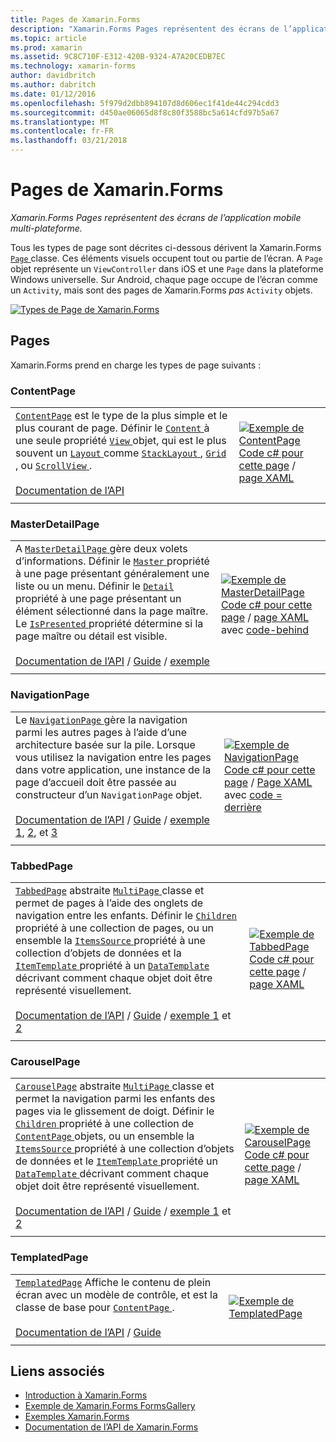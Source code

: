 ```yaml
---
title: Pages de Xamarin.Forms
description: "Xamarin.Forms Pages représentent des écrans de l’application mobile multi-plateforme."
ms.topic: article
ms.prod: xamarin
ms.assetid: 9C8C710F-E312-420B-9324-A7A20CEDB7EC
ms.technology: xamarin-forms
author: davidbritch
ms.author: dabritch
ms.date: 01/12/2016
ms.openlocfilehash: 5f979d2dbb894107d8d606ec1f41de44c294cdd3
ms.sourcegitcommit: d450ae06065d8f8c80f3588bc5a614cfd97b5a67
ms.translationtype: MT
ms.contentlocale: fr-FR
ms.lasthandoff: 03/21/2018
---
```

# <a name="xamarinforms-pages"></a>Pages de Xamarin.Forms

_Xamarin.Forms Pages représentent des écrans de l’application mobile multi-plateforme._

Tous les types de page sont décrites ci-dessous dérivent la Xamarin.Forms [ `Page` ](https://developer.xamarin.com/api/type/Xamarin.Forms.Page/) classe. Ces éléments visuels occupent tout ou partie de l’écran. A `Page` objet représente un `ViewController` dans iOS et une `Page` dans la plateforme Windows universelle. Sur Android, chaque page occupe de l’écran comme un `Activity`, mais sont des pages de Xamarin.Forms *pas* `Activity` objets.

[ ![](pages-images/pages-sml.png "Types de Page de Xamarin.Forms")](pages-images/pages.png#lightbox "Xamarin.Forms Page Types")

## <a name="pages"></a>Pages

Xamarin.Forms prend en charge les types de page suivants :

<a name="contentPage" />

### <a name="contentpage"></a>ContentPage

|     |     | 
| --- | --- | 
| [`ContentPage`](https://developer.xamarin.com/api/type/Xamarin.Forms.ContentPage/) est le type de la plus simple et le plus courant de page. Définir le [ `Content` ](https://developer.xamarin.com/api/property/Xamarin.Forms.ContentPage.Content/) à une seule propriété [ `View` ](views.md) objet, qui est le plus souvent un [ `Layout` ](layouts.md) comme [ `StackLayout` ](layouts.md#stackLayout), [ `Grid` ](layouts.md#grid), ou [ `ScrollView` ](layouts.md#scrollView).<br /><br />[Documentation de l’API](https://developer.xamarin.com/api/type/Xamarin.Forms.ContentPage/) | [![Exemple de ContentPage](pages-images/ContentPage.png "ContentPage exemple")](pages-images/ContentPage-Large.png#lightbox "ContentPage exemple")<br />[Code c# pour cette page](https://github.com/xamarin/xamarin-forms-samples/blob/master/FormsGallery/FormsGallery/FormsGallery/CodeExamples/ContentPageDemoPage.cs) / [page XAML](https://github.com/xamarin/xamarin-forms-samples/blob/master/FormsGallery/FormsGallery/FormsGallery/XamlExamples/ContentPageDemoPage.xaml) |
|     |     |

### <a name="masterdetailpage"></a>MasterDetailPage

|     |     | 
| --- | --- | 
| A [ `MasterDetailPage` ](https://developer.xamarin.com/api/type/Xamarin.Forms.MasterDetailPage/) gère deux volets d’informations. Définir le [ `Master` ](https://developer.xamarin.com/api/property/Xamarin.Forms.MasterDetailPage.Master/) propriété à une page présentant généralement une liste ou un menu. Définir le [ `Detail` ](https://developer.xamarin.com/api/property/Xamarin.Forms.MasterDetailPage.Detail/) propriété à une page présentant un élément sélectionné dans la page maître. Le [ `IsPresented` ](https://developer.xamarin.com/api/property/Xamarin.Forms.MasterDetailPage.IsPresented/) propriété détermine si la page maître ou détail est visible.<br /><br />[Documentation de l’API](https://developer.xamarin.com/api/type/Xamarin.Forms.MasterDetailPage/) / [Guide](~/xamarin-forms/app-fundamentals/navigation/master-detail-page.md) / [exemple](https://developer.xamarin.com/samples/xamarin-forms/Navigation/MasterDetailPage/) | [![Exemple de MasterDetailPage](pages-images/MasterDetailPage.png "MasterDetailPage exemple")](pages-images/MasterDetailPage-Large.png#lightbox "MasterDetailPage exemple")<br />[Code c# pour cette page](https://github.com/xamarin/xamarin-forms-samples/blob/master/FormsGallery/FormsGallery/FormsGallery/CodeExamples/MasterDetailPageDemoPage.cs) / [page XAML](https://github.com/xamarin/xamarin-forms-samples/blob/master/FormsGallery/FormsGallery/FormsGallery/XamlExamples/MasterDetailPageDemoPage.xaml) avec [code-behind](https://github.com/xamarin/xamarin-forms-samples/blob/master/FormsGallery/FormsGallery/FormsGallery/XamlExamples/MasterDetailPageDemoPage.xaml.cs) |
|     |     |

### <a name="navigationpage"></a>NavigationPage

|     |     | 
| --- | --- | 
| Le [ `NavigationPage` ](https://developer.xamarin.com/api/type/Xamarin.Forms.NavigationPage/) gère la navigation parmi les autres pages à l’aide d’une architecture basée sur la pile. Lorsque vous utilisez la navigation entre les pages dans votre application, une instance de la page d’accueil doit être passée au constructeur d’un `NavigationPage` objet.<br /><br />[Documentation de l’API](https://developer.xamarin.com/api/type/Xamarin.Forms.NavigationPage/) / [Guide](~/xamarin-forms/app-fundamentals/navigation/hierarchical.md) / [exemple 1](https://developer.xamarin.com/samples/xamarin-forms/Navigation/Hierarchical/), [2](https://developer.xamarin.com/samples/xamarin-forms/Navigation/PassingData/), et [3](https://developer.xamarin.com/samples/xamarin-forms/Navigation/LoginFlow/)  | [![Exemple de NavigationPage](pages-images/NavigationPage.png "NavigationPage exemple")](pages-images/NavigationPage-Large.png#lightbox "NavigationPage exemple")<br />[Code c# pour cette page](https://github.com/xamarin/xamarin-forms-samples/blob/master/FormsGallery/FormsGallery/FormsGallery/CodeExamples/NavigationPageDemoPage.cs) / [Page XAML](https://github.com/xamarin/xamarin-forms-samples/blob/master/FormsGallery/FormsGallery/FormsGallery/XamlExamples/NavigationPageDemoPage.xaml) avec [code = derrière](https://github.com/xamarin/xamarin-forms-samples/blob/master/FormsGallery/FormsGallery/FormsGallery/XamlExamples/NavigationPageDemoPage.xaml.cs) |
|     |     |

### <a name="tabbedpage"></a>TabbedPage

|     |     | 
| --- | --- | 
| [`TabbedPage`](https://developer.xamarin.com/api/type/Xamarin.Forms.TabbedPage/) abstraite [ `MultiPage` ](https://developer.xamarin.com/api/type/Xamarin.Forms.MultiPage%3CT%3E/) classe et permet de pages à l’aide des onglets de navigation entre les enfants. Définir le [ `Children` ](https://developer.xamarin.com/api/property/Xamarin.Forms.MultiPage%3CT%3E.Children/) propriété à une collection de pages, ou un ensemble la [ `ItemsSource` ](https://developer.xamarin.com/api/property/Xamarin.Forms.MultiPage%3CT%3E.ItemsSource/) propriété à une collection d’objets de données et la [ `ItemTemplate` ](https://developer.xamarin.com/api/property/Xamarin.Forms.MultiPage%3CT%3E.ItemTemplate/) propriété à un [ `DataTemplate` ](https://developer.xamarin.com/api/type/Xamarin.Forms.DataTemplate/) décrivant comment chaque objet doit être représenté visuellement.<br /><br />[Documentation de l’API](https://developer.xamarin.com/api/type/Xamarin.Forms.TabbedPage/) / [Guide](~/xamarin-forms/app-fundamentals/navigation/tabbed-page.md) / [exemple 1](https://developer.xamarin.com/samples/xamarin-forms/Navigation/TabbedPage/) et [2](https://developer.xamarin.com/samples/xamarin-forms/Navigation/TabbedPageWithNavigationPage) | [![Exemple de TabbedPage](pages-images/TabbedPage.png "TabbedPage exemple")](pages-images/TabbedPage-Large.png#lightbox "TabbedPage exemple")<br />[Code c# pour cette page](https://github.com/xamarin/xamarin-forms-samples/blob/master/FormsGallery/FormsGallery/FormsGallery/CodeExamples/TabbedPageDemoPage.cs) / [page XAML](https://github.com/xamarin/xamarin-forms-samples/blob/master/FormsGallery/FormsGallery/FormsGallery/XamlExamples/TabbedPageDemoPage.xaml) |
|     |     |

### <a name="carouselpage"></a>CarouselPage

|     |     | 
| --- | --- | 
| [`CarouselPage`](https://developer.xamarin.com/api/type/Xamarin.Forms.CarouselPage/) abstraite [ `MultiPage` ](https://developer.xamarin.com/api/type/Xamarin.Forms.MultiPage%3CT%3E/) classe et permet la navigation parmi les enfants des pages via le glissement de doigt. Définir le [ `Children` ](https://developer.xamarin.com/api/property/Xamarin.Forms.MultiPage%3CT%3E.Children/) propriété à une collection de [ `ContentPage` ](#contentPage) objets, ou un ensemble la [ `ItemsSource` ](https://developer.xamarin.com/api/property/Xamarin.Forms.MultiPage%3CT%3E.ItemsSource/) propriété à une collection d’objets de données et le [ `ItemTemplate` ](https://developer.xamarin.com/api/property/Xamarin.Forms.MultiPage%3CT%3E.ItemTemplate/) propriété un [ `DataTemplate` ](https://developer.xamarin.com/api/type/Xamarin.Forms.DataTemplate/) décrivant comment chaque objet doit être représenté visuellement.<br /><br />[Documentation de l’API](https://developer.xamarin.com/api/type/Xamarin.Forms.CarouselPage/) / [Guide](~/xamarin-forms/app-fundamentals/navigation/carousel-page.md) / [exemple 1](https://developer.xamarin.com/samples/xamarin-forms/Navigation/CarouselPage/) et [2](https://developer.xamarin.com/samples/xamarin-forms/Navigation/CarouselPageTemplate/) | [![Exemple de CarouselPage](pages-images/CarouselPage.png "CarouselPage exemple")](pages-images/CarouselPage-Large.png#lightbox "CarouselPage exemple")<br />[Code c# pour cette page](https://github.com/xamarin/xamarin-forms-samples/blob/master/FormsGallery/FormsGallery/FormsGallery/CodeExamples/CarouselPageDemoPage.cs) / [page XAML](https://github.com/xamarin/xamarin-forms-samples/blob/master/FormsGallery/FormsGallery/FormsGallery/XamlExamples/CarouselPageDemoPage.xaml) |
|     |     |

### <a name="templatedpage"></a>TemplatedPage

|     |     | 
| --- | --- | 
| [`TemplatedPage`](https://developer.xamarin.com/api/type/Xamarin.Forms.TemplatedPage/) Affiche le contenu de plein écran avec un modèle de contrôle, et est la classe de base pour [ `ContentPage` ](#contentPage).<br /><br />[Documentation de l’API](https://developer.xamarin.com/api/type/Xamarin.Forms.TemplatedPage/) / [Guide](~/xamarin-forms/app-fundamentals/templates/control-templates/index.md) | [![Exemple de TemplatedPage](pages-images/TemplatedPage.png "TemplatedPage exemple")](pages-images/TemplatedPage.png "TemplatedPage exemple") |
|     |     |

## <a name="related-links"></a>Liens associés

- [Introduction à Xamarin.Forms](~/xamarin-forms/get-started/introduction-to-xamarin-forms.md)
- [Exemple de Xamarin.Forms FormsGallery](https://developer.xamarin.com/samples/FormsGallery/)
- [Exemples Xamarin.Forms](https://developer.xamarin.com/samples/xamarin-forms/all/)
- [Documentation de l’API de Xamarin.Forms](https://developer.xamarin.com/api/root/Xamarin.Forms/)

